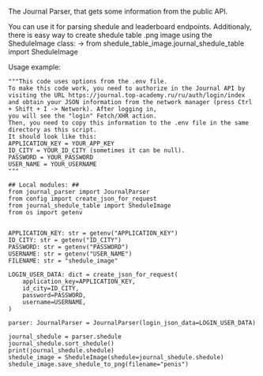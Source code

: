 The Journal Parser, that gets some information from the public API.

You can use it for parsing shedule and leaderboard endpoints. Additionaly, there is easy way to create shedule table .png image using the SheduleImage class: -> from shedule_table_image.journal_shedule_table import SheduleImage

Usage example:
```
"""This code uses options from the .env file.
To make this code work, you need to authorize in the Journal API by visiting the URL https://journal.top-academy.ru/ru/auth/login/index
and obtain your JSON information from the network manager (press Ctrl + Shift + I -> Network). After logging in, 
you will see the "login" Fetch/XHR action. 
Then, you need to copy this information to the .env file in the same directory as this script.
It should look like this:
APPLICATION_KEY = YOUR_APP_KEY
ID_CITY = YOUR_ID_CITY (sometimes it can be null).
PASSWORD = YOUR_PASSWORD
USER_NAME = YOUR_USERNAME
"""

## Local modules: ##
from journal_parser import JournalParser
from config import create_json_for_request
from journal_shedule_table import SheduleImage
from os import getenv


APPLICATION_KEY: str = getenv("APPLICATION_KEY")
ID_CITY: str = getenv("ID_CITY")
PASSWORD: str = getenv("PASSWORD")
USERNAME: str = getenv("USER_NAME")
FILENAME: str = "shedule_image"

LOGIN_USER_DATA: dict = create_json_for_request(
    application_key=APPLICATION_KEY,
    id_city=ID_CITY,
    password=PASSWORD,
    username=USERNAME,
)

parser: JournalParser = JournalParser(login_json_data=LOGIN_USER_DATA)

journal_shedule = parser.shedule
journal_shedule.sort_shedule()
print(journal_shedule.shedule)
shedule_image = SheduleImage(shedule=journal_shedule.shedule)
shedule_image.save_shedule_to_png(filename="penis")
```